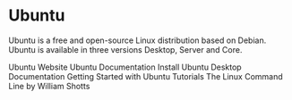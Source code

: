 # Ubuntu

Ubuntu is a free and open-source Linux distribution based on Debian. Ubuntu is available in three versions Desktop, Server and Core.

<BadgeLink badgeText='Official Website' colorScheme='blue' href='https://ubuntu.com/'>Ubuntu Website</BadgeLink>
<BadgeLink badgeText='Official Documentation' colorScheme='blue' href='https://help.ubuntu.com/'>Ubuntu Documentation</BadgeLink>
<BadgeLink badgeText='Install Documentation' colorScheme='blue' href='https://ubuntu.com/tutorials/install-ubuntu-desktop#1-overview'>Install Ubuntu Desktop Documentation</BadgeLink>
<BadgeLink badgeText='Tutorials' colorScheme='yellow' href='https://itsfoss.com/getting-started-with-ubuntu/'>Getting Started with Ubuntu Tutorials</BadgeLink>
<BadgeLink badgeText='Tutorials' colorScheme='yellow' href='https://linuxcommand.org/tlcl.php'>The Linux Command Line by William Shotts</BadgeLink>

